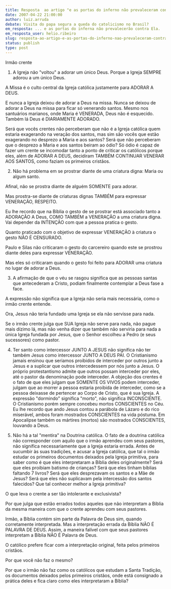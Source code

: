 ```yaml
---
title: Resposta  ao artigo "e as portas do inferno não prevaleceram contra Ela"
date: 2007-04-22 21:00:00
author: luiz.arruda
debate: Visita do papa segura a queda do catolicismo no Brasil?
em_resposta: ... e as portas do inferna não prevalecerão contra Ela.
em_resposta_user: helio.ribeiro
slug: resposta-ao-artigo-e-as-portas-do-inferno-nao-prevaleceram-contra-ela
status: publish 
type: post
---
```


Irmão crente  

1) A Igreja não "voltou" a adorar um único Deus. Porque a Igreja SEMPRE adorou a um único Deus.   

A Missa é o culto central da Igreja católica justamente para ADORAR A DEUS.   

E nunca a Igreja deixou de adorar a Deus na missa. Nunca se deixou de adorar a Deus na missa para ficar só venerando santos. Mesmo nos santuários marianos, onde Maria é VENERADA, Deus não é esquecido. Também lá Deus é DIARIAMENTE ADORADO.   

Será que vocês crentes não perceberam que não é a Igreja católica quem estaria exagerando na veração dos santos, mas sim são vocês que estão exagerando no desprezo a Maria e aos santos? Será que não perceberam que o desprezo a Maria e aos santos beiram ao ódio? Só ódio é capaz de fazer um crente se incomodar tanto a ponto de criticar os católicos porque eles, além de ADORAR A DEUS, decidiram TAMBÉM CONTINUAR VENERAR AOS SANTOS, como faziam os primeiros cristãos.   

2) Não há problema em se prostrar diante de uma criatura digna: Maria ou algum santo.   

Afinal, não se prostra diante de alguém SOMENTE para adorar.   

Mas prostra-se diante de criaturas dignas TAMBÉM para expressar VENERAÇÃO, RESPEITO.   

Eu lhe recordo que na Bíblia o gesto de se prostrar está associado tanto a ADORAÇÃO A Deus, COMO TAMBÉM a VENERAÇÃO a uma criatura digna. Vai depender da INTENÇÃO com que a pessoa pratica o gesto.   

Quanto praticado com o objetivo de expressar VENERAÇÃO à criatura o gesto NÃO É CENSURADO.   

Paulo e Silas não criticaram o gesto do carcereiro quando este se prostrou diante deles para expressar VENERAÇÃO.   

Mas eles só criticaram quando o gesto foi feito para ADORAR uma criatura no lugar de adorar a Deus.   

3) A afirmação de que o véu se rasgou significa que as pessoas santas que antecederam a Cristo, podiam finalmente contemplar a Deus fase a face.  

A expressão não significa que a Igreja não seria mais necessária, como o irmão crente entende.   

Ora, Jesus não teria fundado uma Igreja se ela não servisse para nada.   

Se o irmão crente julga que SUA Igreja não serve para nada, não pague mais dízimo lá, mas não venha dizer que também não serviria para nada a única Igreja fundada por Jesus, que o Senhor escolheu a Pedro (e seus sucessores) como pastor.   

4) Ter santo como intercessor JUNTO A JESUS não significa não ter também Jesus como intercessor JUNTO A DEUS PAI. O Cristianismo jamais ensinou que seriamos proibidos de interceder por outros junto a Jesus e a suplicar que outros intercedessem por nós junto a Jesus. O próprio protestantismo admite que outros possam interceder por eles, até o pastor da denominação pode interceder. A objeção dos crentes é o fato de que eles julgam que SOMENTE OS VIVOS podem interceder, julgam que ao morrer a pessoa estaria proibida de interceder, como se a pessoa deixasse de pertencer ao Corpo de Cristo, que é sua Igreja. A expressão "dormindo" significa "morto", não significa INCONSCIENTE. O Cristianismo porém sempre concebeu mortos CONSCIENTES no Céu. Eu lhe recordo que ando Jesus contou a parábola de Lázaro e do rico miserável, ambos foram mostrados CONSCIENTES na vida póstuma. Em Apocalipse também os mártires (mortos) são mostrados CONSCIENTES, louvando a Deus.   

5) Não há a tal "mentira" na Doutrina católica. O fato de a doutrina católica não corresponder com aquilo que o irmão aprendeu com seus pastores, não significa necessariamente que a Igreja estaria errada. Antes de sucumbir às suas tradições, e acusar a Igreja católica, que tal o irmão estudar os primeiros documentos deixados pela Igreja primitiva, para saber como é que eles interpretaram a Bíblia deles originalmente? Será que eles proibiam batismo de crianças? Será que eles tinham bíblias faltando 7 livros? Será que eles desprezavam os santos e a Mãe de Jesus? Será que eles não suplicavam pela intercessão dos santos falecidos? Que tal conhecer melhor a Igreja primitiva?   

O que leva o crente a ser tão intolerante e exclusivista?  

Por que julga que estão errados todos aqueles que não interpretam a Bíblia da mesma maneira com que o crente aprendeu com seus pastores.   

Irmão, a Bíblia contém sim parte da Palavra de Deus sim, quando corretamente interpretada. Mas a interpretação errada da Bíblia NÃO É PALAVRA DE DEUS. Assim, a maneira falível com que seus pastores interpretam a Bíblia NÃO É Palavra de Deus.   

O católico prefere ficar com a interpretação original, feita pelos primeiros cristãos.   

Por que você não faz o mesmo?  

Por que o irmão não faz como os católicos que estudam a Santa Tradição, os documentos deixados pelos primeiros cristãos, onde está consignado a prática deles e fica claro como eles interpretaram a Bíblia?
